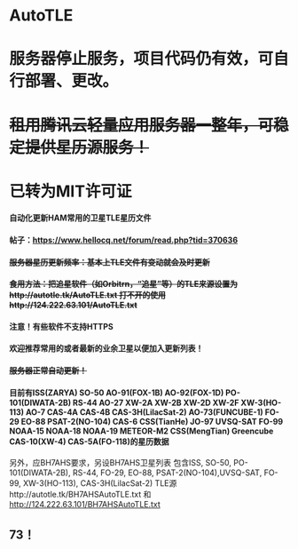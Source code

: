 # AutoTLE
# 服务器停止服务，项目代码仍有效，可自行部署、更改。
# ~~租用腾讯云轻量应用服务器一整年，可稳定提供星历源服务！~~
# 已转为MIT许可证

#### 自动化更新HAM常用的卫星TLE星历文件
#### 帖子：https://www.hellocq.net/forum/read.php?tid=370636
#### ~~服务器星历更新频率：基本上TLE文件有变动就会及时更新~~
#### ~~食用方法：把追星软件（如Orbitrn，“追星”等）的TLE来源设置为http://autotle.tk/AutoTLE.txt 打不开的使用http://124.222.63.101/AutoTLE.txt~~
#### 注意！有些软件不支持HTTPS
#### 欢迎推荐常用的或者最新的业余卫星以便加入更新列表！
#### ~~服务器正常自动更新！~~
#### 目前有ISS(ZARYA) SO-50 AO-91(FOX-1B) AO-92(FOX-1D) PO-101(DIWATA-2B) RS-44 AO-27 XW-2A XW-2B XW-2D XW-2F XW-3(HO-113) AO-7 CAS-4A CAS-4B CAS-3H(LilacSat-2) AO-73(FUNCUBE-1) FO-29 EO-88 PSAT-2(NO-104) CAS-6 CSS(TianHe) JO-97 UVSQ-SAT FO-99 NOAA-15 NOAA-18 NOAA-19 METEOR-M2 CSS(MengTian) Greencube CAS-10(XW-4) CAS-5A(FO-118)的星历数据
另外，应BH7AHS要求，另设BH7AHS卫星列表
包含ISS, SO-50, PO-101(DIWATA-2B), RS-44, FO-29, EO-88, PSAT-2(NO-104),UVSQ-SAT, FO-99, XW-3(HO-113), CAS-3H(LilacSat-2)
TLE源http://autotle.tk/BH7AHSAutoTLE.txt 和 http://124.222.63.101/BH7AHSAutoTLE.txt
## 73！
